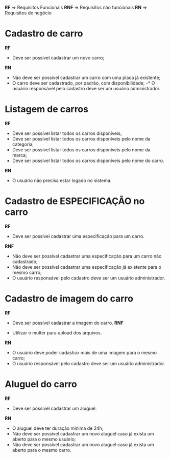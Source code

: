 **RF** => Requisitos Funcionais
**RNF** => Requisitos não funcionais
**RN** => Requisitos de negócio

# Cadastro de carro

**RF**

- Deve ser possível cadastrar um novo carro;

**RN**

- Não deve ser possível cadastrar um carro com uma placa já existente;
- O carro deve ser cadastrado, por padrão, com disponibilidade;
  -\* O usuário responsável pelo cadastro deve ser um usuário administrador.

# Listagem de carros

**RF**

- Deve ser possível listar todos os carros disponíveis;
- Deve ser possível listar todos os carros disponíveis pelo nome da categoria;
- Deve ser possível listar todos os carros disponíveis pelo nome da marca;
- Deve ser possível listar todos os carros disponíveis pelo nome do carro.

**RN**

- O usuário não precisa estar logado no sistema.

# Cadastro de ESPECIFICAÇÃO no carro

**RF**

- Deve ser possível cadastrar uma especificação para um carro.

**RNF**

- Não deve ser possível cadastrar uma especificação para um carro não cadastrado;
- Não deve ser possível cadastrar uma especificação já existente para o mesmo carro;
- O usuário responsável pelo cadastro deve ser um usuário administrador.

# Cadastro de imagem do carro

**RF**

- Deve ser possível cadastrar a imagem do carro.
  **RNF**

- Utilizar o multer para upload dos arquivos.

**RN**

- O usuário deve poder cadastrar mais de uma imagem para o mesmo carro;
- O usuário responsável pelo cadastro deve ser um usuário administrador.

# Aluguel do carro

**RF**

- Deve ser possível cadastrar um aluguel.

**RN**

- O aluguel deve ter duração mínima de 24h;
- Não deve ser possível cadastrar um novo aluguel caso já exista um aberto para o mesmo usuário;
- Não deve ser possível cadastrar um novo aluguel caso já exista um aberto para o mesmo carro.
